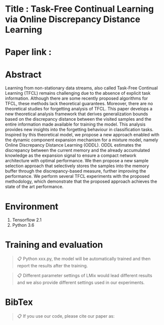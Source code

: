 # Title : Task-Free Continual Learning via Online Discrepancy Distance Learning

# Paper link : 



# Abstract

Learning from non-stationary data streams, also called Task-Free Continual Learning (TFCL) remains challenging due to the absence of explicit task information. Although there are some recently proposed algorithms for TFCL, these methods lack theoretical guarantees. Moreover, there are no theoretical studies for forgetting analysis of TFCL. This paper develops a new theoretical analysis framework that derives generalization bounds based on the discrepancy distance between the visited samples and the entire information made available for training the model. This analysis provides new insights into the forgetting behaviour in classification tasks. Inspired by this theoretical model, we propose a new approach enabled with the dynamic component expansion mechanism for a mixture model, namely Online Discrepancy Distance Learning (ODDL). ODDL estimates the discrepancy between the current memory and the already accumulated knowledge as the expansion signal to ensure a compact network architecture with optimal performance. We then propose a new sample selection approach that selectively stores the samples into the memory buffer through the discrepancy-based measure, further improving the performance. We perform several TFCL experiments with the proposed methodology, which demonstrate that the proposed approach achieves the state of the art performance.


# Environment

1. Tensorflow 2.1
2. Python 3.6

# Training and evaluation

>📋 Python xxx.py, the model will be automatically trained and then report the results after the training.

>📋 Different parameter settings of LMix would lead different results and we also provide different settings used in our experiments.

# BibTex
>📋 If you use our code, please cite our paper as:


